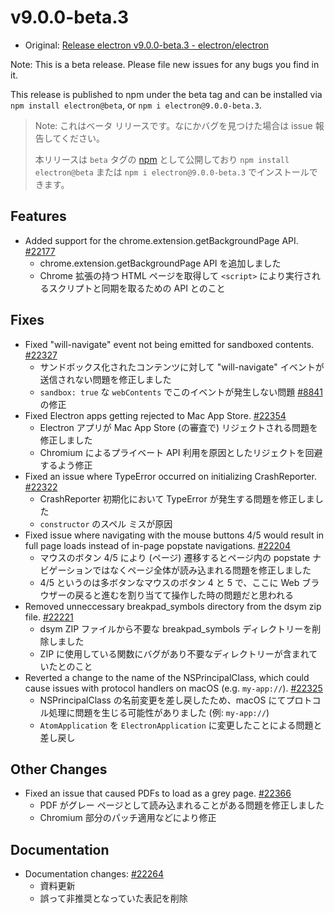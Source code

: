 # v9.0.0-beta.3

- Original: [Release electron v9.0.0-beta.3 - electron/electron](https://github.com/electron/electron/releases/tag/v9.0.0-beta.3)

Note: This is a beta release. Please file new issues for any bugs you find in it.

This release is published to npm under the beta tag and can be installed via `npm install electron@beta`, or `npm i electron@9.0.0-beta.3`.

> Note: これはベータ リリースです。なにかバグを見つけた場合は issue 報告してください。
>
> 本リリースは `beta` タグの [npm](https://www.npmjs.com/package/electron) として公開しており `npm install electron@beta` または `npm i electron@9.0.0-beta.3` でインストールできます。

## Features

- Added support for the chrome.extension.getBackgroundPage API. [#22177](https://github.com/electron/electron/pull/22177)
  - chrome.extension.getBackgroundPage API を追加しました
  - Chrome 拡張の持つ HTML ページを取得して `<script>` により実行されるスクリプトと同期を取るための API とのこと

## Fixes

- Fixed "will-navigate" event not being emitted for sandboxed contents. [#22327](https://github.com/electron/electron/pull/22327)
  - サンドボックス化されたコンテンツに対して "will-navigate" イベントが送信されない問題を修正しました
  - `sandbox: true` な `webContents` でこのイベントが発生しない問題 [#8841](https://github.com/electron/electron/issues/8841) の修正
- Fixed Electron apps getting rejected to Mac App Store. [#22354](https://github.com/electron/electron/pull/22354)
  - Electron アプリが Mac App Store (の審査で) リジェクトされる問題を修正しました
  - Chromium によるプライベート API 利用を原因としたリジェクトを回避するよう修正
- Fixed an issue where TypeError occurred on initializing CrashReporter. [#22322](https://github.com/electron/electron/pull/22322)
  - CrashReporter 初期化において TypeError が発生する問題を修正しました
  - `constructor` のスペル ミスが原因
- Fixed issue where navigating with the mouse buttons 4/5 would result in full page loads instead of in-page popstate navigations. [#22204](https://github.com/electron/electron/pull/22204)
  - マウスのボタン 4/5 により (ページ) 遷移するとページ内の popstate ナビゲーションではなくページ全体が読み込まれる問題を修正しました
  - 4/5 というのは多ボタンなマウスのボタン 4 と 5 で、ここに Web ブラウザーの戻ると進むを割り当てて操作した時の問題だと思われる
- Removed unneccessary breakpad_symbols directory from the dsym zip file. [#22221](https://github.com/electron/electron/pull/22221)
  - dsym ZIP ファイルから不要な breakpad_symbols ディレクトリーを削除しました
  - ZIP に使用している関数にバグがあり不要なディレクトリーが含まれていたとのこと
- Reverted a change to the name of the NSPrincipalClass, which could cause issues with protocol handlers on macOS (e.g. `my-app://`). [#22325](https://github.com/electron/electron/pull/22325)
  - NSPrincipalClass の名前変更を差し戻したため、macOS にてプロトコル処理に問題を生じる可能性がありました (例: `my-app://`)
  - `AtomApplication` を `ElectronApplication` に変更したことによる問題と差し戻し

## Other Changes

- Fixed an issue that caused PDFs to load as a grey page. [#22366](https://github.com/electron/electron/pull/22366)
  - PDF がグレー ページとして読み込まれることがある問題を修正しました
  - Chromium 部分のパッチ適用などにより修正

## Documentation

- Documentation changes: [#22264](https://github.com/electron/electron/pull/22264)
  - 資料更新
  - 誤って非推奨となっていた表記を削除
